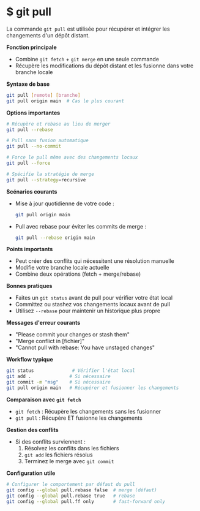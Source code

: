 # $ git pull

La commande `git pull` est utilisée pour récupérer et intégrer les changements d'un dépôt distant. 

**Fonction principale** 

- Combine `git fetch` + `git merge` en une seule commande
- Récupère les modifications du dépôt distant et les fusionne dans votre branche locale

**Syntaxe de base** 

```bash
git pull [remote] [branche]
git pull origin main  # Cas le plus courant
```

**Options importantes** 

```bash
# Récupère et rebase au lieu de merger
git pull --rebase

# Pull sans fusion automatique
git pull --no-commit

# Force le pull même avec des changements locaux
git pull --force

# Spécifie la stratégie de merge
git pull --strategy=recursive
```

**Scénarios courants** 

- Mise à jour quotidienne de votre code :
  ```bash
  git pull origin main
  ```
- Pull avec rebase pour éviter les commits de merge :
  ```bash
  git pull --rebase origin main
  ```

**Points importants** 

- Peut créer des conflits qui nécessitent une résolution manuelle
- Modifie votre branche locale actuelle
- Combine deux opérations (fetch + merge/rebase)

**Bonnes pratiques** 

- Faites un `git status` avant de pull pour vérifier votre état local
- Committez ou stashez vos changements locaux avant de pull
- Utilisez `--rebase` pour maintenir un historique plus propre

**Messages d'erreur courants** 

- "Please commit your changes or stash them"
- "Merge conflict in [fichier]"
- "Cannot pull with rebase: You have unstaged changes"

**Workflow typique** 

```bash
git status              # Vérifier l'état local
git add .              # Si nécessaire
git commit -m "msg"    # Si nécessaire
git pull origin main   # Récupérer et fusionner les changements
```

**Comparaison avec `git fetch`** 

- `git fetch` : Récupère les changements sans les fusionner
- `git pull` : Récupère ET fusionne les changements

**Gestion des conflits** 

- Si des conflits surviennent :
  1. Résolvez les conflits dans les fichiers
  2. `git add` les fichiers résolus
  3. Terminez le merge avec `git commit`

**Configuration utile** 

```bash
# Configurer le comportement par défaut du pull
git config --global pull.rebase false  # merge (défaut)
git config --global pull.rebase true   # rebase
git config --global pull.ff only       # fast-forward only
```